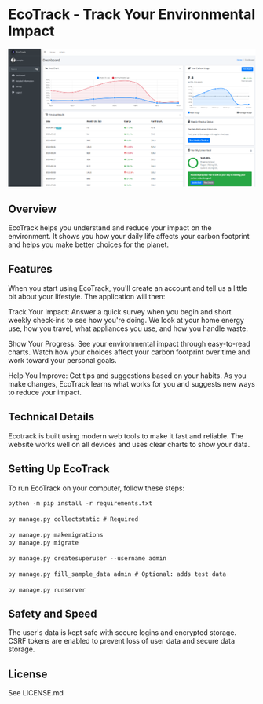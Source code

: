 # EcoTrack - Track Your Environmental Impact


![Image of the website in action](./static/img/EcoTrack_demo_1.png)

## Overview

EcoTrack helps you understand and reduce your impact on the environment. It shows you how your daily life affects your carbon footprint and helps you make better choices for the planet.

## Features

When you start using EcoTrack, you'll create an account and tell us a little bit about your lifestyle. The application will then:

Track Your Impact: Answer a quick survey when you begin and short weekly check-ins to see how you're doing. We look at your home energy use, how you travel, what appliances you use, and how you handle waste.

Show Your Progress: See your environmental impact through easy-to-read charts. Watch how your choices affect your carbon footprint over time and work toward your personal goals.

Help You Improve: Get tips and suggestions based on your habits. As you make changes, EcoTrack learns what works for you and suggests new ways to reduce your impact.

## Technical Details

Ecotrack is built using modern web tools to make it fast and reliable. The website works well on all devices and uses clear charts to show your data.

## Setting Up EcoTrack

To run EcoTrack on your computer, follow these steps:

```
python -m pip install -r requirements.txt

py manage.py collectstatic # Required 

py manage.py makemigrations
py manage.py migrate

py manage.py createsuperuser --username admin

py manage.py fill_sample_data admin # Optional: adds test data

py manage.py runserver
```

## Safety and Speed

The user's data is kept safe with secure logins and encrypted storage. CSRF tokens are enabled to prevent loss of user data and secure data storage.

## License

See LICENSE.md
